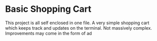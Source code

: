 # Basic Shopping Cart
 <p>This project is all self enclosed in one file. A very simple shopping cart which keeps track and updates on the terminal. Not massively complex. Improvements may come in the form of ad</p>
